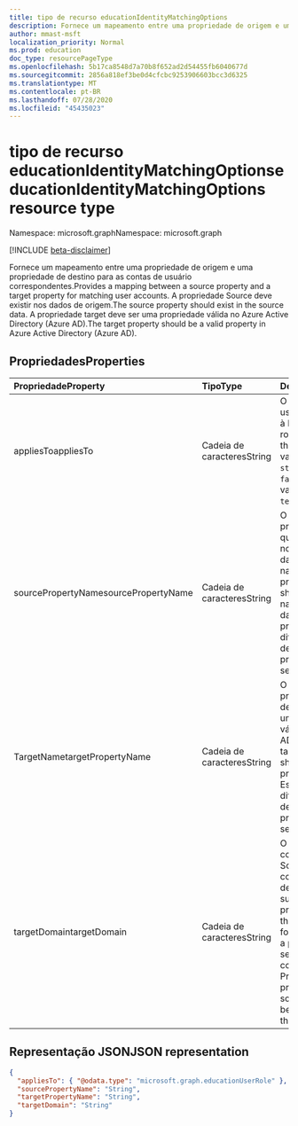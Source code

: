 ```yaml
---
title: tipo de recurso educationIdentityMatchingOptions
description: Fornece um mapeamento entre uma propriedade de origem e uma propriedade de destino para as contas de usuário correspondentes. A propriedade Source deve existir nos dados de origem. A propriedade target deve ser uma propriedade válida no Azure Active Directory (Azure AD).
author: mmast-msft
localization_priority: Normal
ms.prod: education
doc_type: resourcePageType
ms.openlocfilehash: 5b17ca8548d7a70b8f652ad2d54455fb6040677d
ms.sourcegitcommit: 2856a818ef3be0d4cfcbc9253906603bcc3d6325
ms.translationtype: MT
ms.contentlocale: pt-BR
ms.lasthandoff: 07/28/2020
ms.locfileid: "45435023"
---
```

# <a name="educationidentitymatchingoptions-resource-type"></a><span data-ttu-id="24acf-105">tipo de recurso educationIdentityMatchingOptions</span><span class="sxs-lookup"><span data-stu-id="24acf-105">educationIdentityMatchingOptions resource type</span></span>

<span data-ttu-id="24acf-106">Namespace: microsoft.graph</span><span class="sxs-lookup"><span data-stu-id="24acf-106">Namespace: microsoft.graph</span></span>

[!INCLUDE [beta-disclaimer](../../includes/beta-disclaimer.md)]

<span data-ttu-id="24acf-107">Fornece um mapeamento entre uma propriedade de origem e uma propriedade de destino para as contas de usuário correspondentes.</span><span class="sxs-lookup"><span data-stu-id="24acf-107">Provides a mapping between a source property and a target property for matching user accounts.</span></span> <span data-ttu-id="24acf-108">A propriedade Source deve existir nos dados de origem.</span><span class="sxs-lookup"><span data-stu-id="24acf-108">The source property should exist in the source data.</span></span> <span data-ttu-id="24acf-109">A propriedade target deve ser uma propriedade válida no Azure Active Directory (Azure AD).</span><span class="sxs-lookup"><span data-stu-id="24acf-109">The target property should be a valid property in Azure Active Directory (Azure AD).</span></span>

## <a name="properties"></a><span data-ttu-id="24acf-110">Propriedades</span><span class="sxs-lookup"><span data-stu-id="24acf-110">Properties</span></span>

| <span data-ttu-id="24acf-111">Propriedade</span><span class="sxs-lookup"><span data-stu-id="24acf-111">Property</span></span>           | <span data-ttu-id="24acf-112">Tipo</span><span class="sxs-lookup"><span data-stu-id="24acf-112">Type</span></span>   | <span data-ttu-id="24acf-113">Descrição</span><span class="sxs-lookup"><span data-stu-id="24acf-113">Description</span></span>                                                                                                                                                    |
| :----------------- | :----- | :------------------------------------------------------------------------------------------------------------------------------------------------------------- |
| <span data-ttu-id="24acf-114">appliesTo</span><span class="sxs-lookup"><span data-stu-id="24acf-114">appliesTo</span></span>          | <span data-ttu-id="24acf-115">Cadeia de caracteres</span><span class="sxs-lookup"><span data-stu-id="24acf-115">String</span></span> | <span data-ttu-id="24acf-116">O tipo de função de usuário a ser atribuído à licença.</span><span class="sxs-lookup"><span data-stu-id="24acf-116">The user role type to assign to the license.</span></span> <span data-ttu-id="24acf-117">Os valores possíveis são: `student`, `teacher`, `faculty`.</span><span class="sxs-lookup"><span data-stu-id="24acf-117">Possible values are: `student`, `teacher`, `faculty`.</span></span>                                                             |
| <span data-ttu-id="24acf-118">sourcePropertyName</span><span class="sxs-lookup"><span data-stu-id="24acf-118">sourcePropertyName</span></span> | <span data-ttu-id="24acf-119">Cadeia de caracteres</span><span class="sxs-lookup"><span data-stu-id="24acf-119">String</span></span> | <span data-ttu-id="24acf-120">O nome da propriedade Source, que deve ser um nome de campo nos dados de origem.</span><span class="sxs-lookup"><span data-stu-id="24acf-120">The name of the source property, which should be a field name in the source data.</span></span> <span data-ttu-id="24acf-121">Essa propriedade diferencia maiúsculas de minúsculas.</span><span class="sxs-lookup"><span data-stu-id="24acf-121">This property is case-sensitive.</span></span>                                             |
| <span data-ttu-id="24acf-122">TargetName</span><span class="sxs-lookup"><span data-stu-id="24acf-122">targetPropertyName</span></span> | <span data-ttu-id="24acf-123">Cadeia de caracteres</span><span class="sxs-lookup"><span data-stu-id="24acf-123">String</span></span> | <span data-ttu-id="24acf-124">O nome da propriedade de destino, que deve ser uma propriedade válida no Azure AD.</span><span class="sxs-lookup"><span data-stu-id="24acf-124">The name of the target property, which should be a valid property in Azure AD.</span></span> <span data-ttu-id="24acf-125">Essa propriedade diferencia maiúsculas de minúsculas.</span><span class="sxs-lookup"><span data-stu-id="24acf-125">This property is case-sensitive.</span></span>                                                |
| <span data-ttu-id="24acf-126">targetDomain</span><span class="sxs-lookup"><span data-stu-id="24acf-126">targetDomain</span></span>       | <span data-ttu-id="24acf-127">Cadeia de caracteres</span><span class="sxs-lookup"><span data-stu-id="24acf-127">String</span></span> | <span data-ttu-id="24acf-128">O domínio a ser sufixo com a propriedade Source para corresponder ao destino.</span><span class="sxs-lookup"><span data-stu-id="24acf-128">The domain to suffix with the source property to match on the target.</span></span> <span data-ttu-id="24acf-129">Se fornecido como nulo, a propriedade Source será usada para corresponder à Propriedade Target.</span><span class="sxs-lookup"><span data-stu-id="24acf-129">If provided as null, the source property will be used to match with the target property.</span></span> |

## <a name="json-representation"></a><span data-ttu-id="24acf-130">Representação JSON</span><span class="sxs-lookup"><span data-stu-id="24acf-130">JSON representation</span></span>

<!-- {
  "blockType": "resource",
  "optionalProperties": [

  ],
  "@odata.type": "microsoft.graph.educationIdentityMatchingOptions"
}-->

```json
{
  "appliesTo": { "@odata.type": "microsoft.graph.educationUserRole" },
  "sourcePropertyName": "String",
  "targetPropertyName": "String",
  "targetDomain": "String"
}
```
